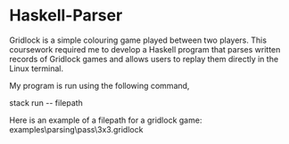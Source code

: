 # Haskell-Parser
Gridlock is a simple colouring game played between two players. This coursework required me to develop a Haskell program that parses written records of Gridlock games and allows users to replay them directly in the Linux terminal.

My program is run using the following command,

stack run -- filepath

Here is an example of a filepath for a gridlock game: examples\parsing\pass\3x3.gridlock
 
